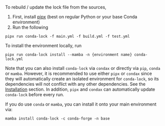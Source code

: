 To rebuild / update the lock file from the sources,

1. First, install [pipx](https://pypa.github.io/pipx/) (best on regular Python or your base Conda environment)
2. Run the following

```
pipx run conda-lock -f main.yml -f build.yml -f test.yml
```

To install the environment locally, run

```
pipx run conda-lock install --mamba -n {environment name} conda-lock.yml
```

Note that you can also install `conda-lock` via `condax` or directly via `pip`, `conda` or `mamba`. However, it is recommended to use either `pipx` or `condax` since they will automatically create an isolated environment for `conda-lock`, so its dependencies will not conflict with any other dependencies. See the [Installation](https://github.com/conda-incubator/conda-lock#installation) section. In addition, `pipx` and `condax` can automatically update `conda-lock` before every run.

If you do use `conda` or `mamba`, you can install it onto your main environment via:

```
mamba install conda-lock -c conda-forge -n base
```
